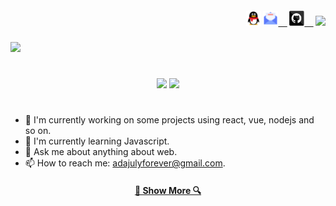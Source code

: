 
<h5 align="right" style="display: 'flex'; align-items: center;">
  <code><a href="http://wpa.qq.com/msgrd?v=3&uin=974441012&site=qq&menu=yes" title="QQ Profile"><img height="24" src="image/qq.svg" /></a></code>
  <code><a href="mailto:adajulyforever@gmail.com" title="点击给我发邮件"><img height="24" src="image/mail.svg" />  </a></code>
  <code><a href="https://github.com/geekswg" title="Adajuly's GitHhub"><img height="24" src="image/github.svg" />  </a></code>
  <code><img src="https://visitor-badge.laobi.icu/badge?page_id=adajuly"></code>
</h5>

![](https://adajuly.github.io/assets/profile.png)
#

<p align="center">
  <img height="180em"  src="https://github-readme-streak-stats.herokuapp.com/?user=adajuly&theme=gotham&hide_border=true" />
  <img height="180em" src="https://github-readme-stats.vercel.app/api?username=adajuly&show_icons=true&cache_seconds=86400&theme=gotham"/> 
</p>

#
- 🔭 I'm currently working on some projects using react, vue, nodejs and so on.
- 🌱 I'm currently learning Javascript.
- 💬 Ask me about anything about web.
- 📫 How to reach me: adajulyforever@gmail.com.

<h4 align="center">
  <a href="https://github.com/adajuly?tab=repositories" title="Show Repositories">🔎 Show More 🔍</a>
</h4>

